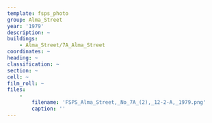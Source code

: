 ```yaml
---
template: fsps_photo
group: Alma_Street
year: '1979'
description: ~
buildings:
    - Alma_Street/7A_Alma_Street
coordinates: ~
heading: ~
classification: ~
section: ~
cell: ~
film_roll: ~
files:
    -
        filename: 'FSPS_Alma_Street,_No_7A_(2),_12-2-A,_1979.png'
        caption: ''
---
```

